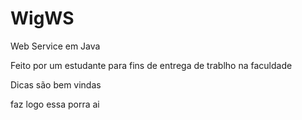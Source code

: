 # WigWS

Web Service em Java

Feito por um estudante para fins de entrega de trablho na faculdade

Dicas são bem vindas


faz logo essa porra ai
